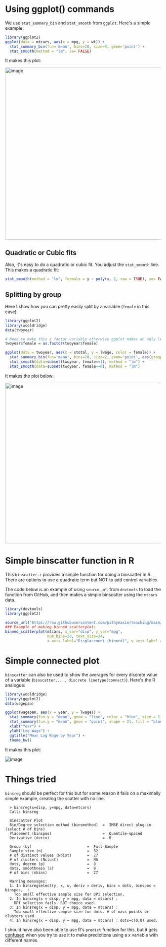 # Using ggplot() commands # 

We use `stat_summary_bin` and `stat_smooth` from `ggplot`. Here's a simple example:
```R
library(ggplot2)
ggplot(data = mtcars, aes(x = mpg, y = wt)) +
  stat_summary_bin(fun='mean', bins=20, size=4, geom='point') + 
  stat_smooth(method = "lm", se= FALSE) 
```
It makes this plot:

<img width="555" alt="image" src="https://user-images.githubusercontent.com/6835110/227791221-c9f5f2a5-f25c-418b-b218-50cc03d365e6.png">

## Quadratic or Cubic fits ## 

Also, it's easy to do a quadratic or cubic fit. You adjust the `stat_smooth` line. This makes a quadratic fit:
```R
stat_smooth(method = "lm", formula = y ~ poly(x, 2, raw = TRUE), se= FALSE) 
```
## Splitting by group ## 
Here I show how you can pretty easily split by a variable (`female` in this case).
```R
library(ggplot2)
library(wooldridge)
data(twoyear)

# Need to make this a factor variable otherwise ggplot makes an ugly legend
twoyear$female = as.factor(twoyear$female)

ggplot(data = twoyear, aes(x = stotal, y = lwage, color = female)) +
  stat_summary_bin(fun='mean', bins=20, size=2, geom='point', aes(group=female)) + 
  stat_smooth(data=subset(twoyear, female==1), method = "lm") +
  stat_smooth(data=subset(twoyear, female==0), method = "lm")
```
It makes the plot below:

<img width="517" alt="image" src="https://user-images.githubusercontent.com/6835110/227786677-5419a390-727d-43bd-a722-e46700e1a34a.png">

# Simple binscatter function in R #

This `binscatter.r` provides a simple function for doing a binscatter in R. There are options to use a quadratic term but NOT to add control variables. 

The code below is an example of using `source_url` from `devtools` to load the function from GitHub, and then makes a simple binscatter using the `mtcars` data.
```R
library(devtools)
library(ggplot2)

source_url("https://raw.githubusercontent.com/pithymaxim/teaching/main/Rscraps/binscatter/binscatter.r")
### Example of making binned scatterplot: 
binned_scatterplot(mtcars, x_var="disp", y_var="mpg",                     #### Required arguments 
                   num_bins=20, text_size=24,                             #### Optional arguments
                   x_axis_label="Displacement (binned)", y_axis_label = "MPG (binned)", quadratic=FALSE)
```

# Simple connected plot # 

`binscatter` can also be used to show the averages for every discrete value of a variable (`binscatter... , discrete linetype(connect)`). Here's the R analogue:

```R
library(wooldridge)
library(ggplot2)
data(wagepan)

ggplot(wagepan, aes(x = year, y = lwage)) +
  stat_summary(fun.y = "mean", geom = "line", color = "blue", size = 1) +
  stat_summary(fun.y = "mean", geom = "point", shape = 21, fill = "blue", color = "black", size = 4) +
  xlab("Year") +
  ylab("Log Wage") +
  ggtitle("Mean Log Wage by Year") +
  theme_bw() 
```
It makes this plot:

![image](https://github.com/pithymaxim/teaching/assets/6835110/6965a2b7-a3e4-4034-93f4-f4e8b435424d)


# Things tried #

`binsreg` should be perfect for this but for some reason it fails on a maximally simple example, creating the scatter with no line.

      > binsreg(x=disp, y=mpg, data=mtcars)
      Call: binsreg

      Binscatter Plot
      Bin/Degree selection method (binsmethod)  =  IMSE direct plug-in (select # of bins)
      Placement (binspos)                       =  Quantile-spaced
      Derivative (deriv)                        =  0

      Group (by)                         =  Full Sample
      Sample size (n)                    =  32
      # of distinct values (Ndist)       =  27
      # of clusters (Nclust)             =  NA
      dots, degree (p)                   =  0
      dots, smoothness (s)               =  0
      # of bins (nbins)                  =  27

      Warning messages:
      1: In binsregselect(y, x, w, deriv = deriv, bins = dots, binspos = binspos,  :
        Too small effective sample size for DPI selection.
      2: In binsreg(x = disp, y = mpg, data = mtcars) :
        DPI selection fails. ROT choice used.
      3: In binsreg(x = disp, y = mpg, data = mtcars) :
        Too small effective sample size for dots. # of mass points or clusters used.
      4: In binsreg(x = disp, y = mpg, data = mtcars) : dots=c(0,0) used.

I should have also been able to use R's `predict` function for this, but it gets [confused](https://stackoverflow.com/questions/27464893/getting-warning-newdata-had-1-row-but-variables-found-have-32-rows-on-pred) when you try to use it to make predictions using a x variable with different names. 

